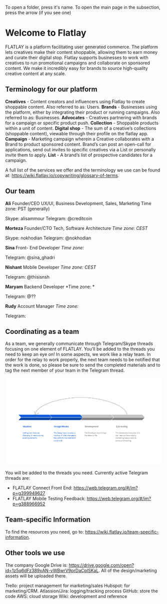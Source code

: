 <!-- TITLE: Intro To Flatlay -->
 To open a folder, press it's name. To open the main page in the subsection, press the arrow (if you see one)
# Welcome to Flatlay
FLATLAY is a platform facilitating user generated commerce. The platform lets creatives make their content shoppable, allowing them to earn money and curate their digital stop. Flatlay supports businesses to work with creatives to run promotional campaigns and collaborate on sponsored content. We make it incredibly easy for brands to source high-quality creative content at any scale. 

## Terminology for our platform

**Creatives** - Content creators and influencers using Flatlay to create shoppable content. Also referred to as: Users.
**Brands** - Businesses using the platform, either by integrating their product or running campaigns. Also referred to as: Businesses.
**Advocates** - Creatives partnering with brands for a campaign or specific product push.
**Collection** - Shoppable products within a unit of content.
**Digital shop** - The sum of a creative’s collections (shoppable content), viewable through their profile on the flatlay app.
**Campaign** - Marketing campaign wherein a Creative collaborates with a Brand to product sponsored content. Brand’s can post an open-call for applications, send out invites to specific creatives via a List or personally invite them to apply.
**List** - A brand’s list of prospective candidates for a campaign.

A full list of the services we offer and the terminology we use can be found at: https://wiki.flatlay.io/copywriting/glossary-of-terms.

## Our team


**Ali**
Founder/CEO
UX/UI, Business Development, Sales, Marketing
Time zone: PST (generally)

Skype: alisammour
Telegram: @creditcoin

**Morteza**
Founder/CTO
Tech, Software Architecture 
*Time zone: CEST*

Skype: nokhodian
Telegram: @nokhodian

**Sina**
Front- End Developer
*Time zone:*

Telegram: @sina_ghadri

**Nishant**
Mobile Developer
*Time zone: CEST*

Telegram: @thisisnsh

**Maryam**
Backend Developer
*Time zone: *

Telegram: @??

**Rudy**
Account Manager 
*Time zone:*

Telegram: 

## Coordinating as a team

As a team, we generally communicate through Telegram/Skype threads focusing on one element of FLATLAY. You'll be added to the threads you need to keep an eye on!
In some aspects, we work like a relay team. In order for the relay to work properly, the next team needs to be notified that the work is done, so please be sure to send the completed materials and to tag the next member of your team in the Telegram thread.

![Explanation Of Processes](/uploads/explanation-of-processes.png "Explanation Of Processes")

You will be added to the threads you need. Currently active Telegram threads are:
* FLATLAY Connect Front End: https://web.telegram.org/#/im?p=g399949627
* FLATLAY Mobile Testing Feedback: https://web.telegram.org/#/im?p=g388966952

## Team-specific Information

To find the resources you need, go to: https://wiki.flatlay.io/team-specific-information.

## Other tools we use

The company Google Drive is: https://drive.google.com/open?id=1z5q6dFz389xAN-vWBwrV9prDaCplSKaL. All of the design/marketing assets will be uploaded there.

Trello: project management for marketing/sales
Hubspot: for marketing/CRM.
Atlassion/Jira: logging/tracking process
GitHub: store the code
AWS: cloud storage
Wiki: development and reference
